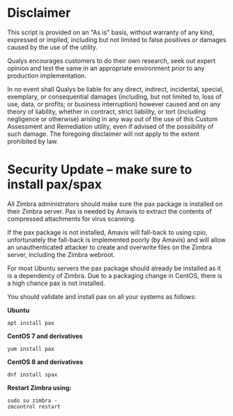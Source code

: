 # **Disclaimer**  
This script is provided on an "As is" basis, without warranty of any kind, expressed or implied, including but not limited to false positives or damages caused by the use of the utility.  
  
Qualys encourages customers to do their own research, seek out expert opinion and test the same in an appropriate environment prior to any production implementation.  

In no event shall Qualys be liable for any direct, indirect, incidental, special, exemplary, or consequential damages (including, but not limited to, loss of use, data, or profits; or business interruption) however caused and on any theory of liability, whether in contract, strict liability, or tort (including negligence or otherwise) arising in any way out of the use of this Custom Assessment and Remediation utility, even if advised of the possibility of such damage. The foregoing disclaimer will not apply to the extent prohibited by law.  
  
# Security Update – make sure to install pax/spax  

All Zimbra administrators should make sure the pax package is installed on their Zimbra server. Pax is needed by Amavis to extract the contents of compressed attachments for virus scanning.  
  
If the pax package is not installed, Amavis will fall-back to using cpio, unfortunately the fall-back is implemented poorly (by Amavis) and will allow an unauthenticated attacker to create and overwrite files on the Zimbra server, including the Zimbra webroot.  
  
For most Ubuntu servers the pax package should already be installed as it is a dependency of Zimbra. Due to a packaging change in CentOS, there is a high chance pax is not installed.  
  
You should validate and install pax on all your systems as follows:  
  
**Ubuntu**  
```  
apt install pax
```  
  
**CentOS 7 and derivatives**  
```  
yum install pax
```  
  
**CentOS 8 and derivatives**  
```  
dnf install spax
```  
   
**Restart Zimbra using:**  
```  
sudo su zimbra -
zmcontrol restart
```